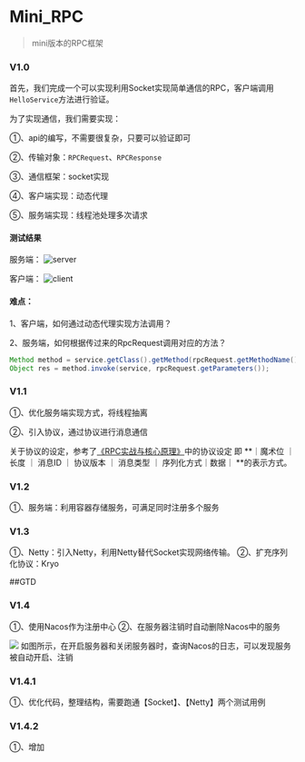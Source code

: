 # Mini_RPC
>  mini版本的RPC框架



### V1.0

首先，我们完成一个可以实现利用Socket实现简单通信的RPC，客户端调用`HelloService`方法进行验证。

为了实现通信，我们需要实现：

①、api的编写，不需要很复杂，只要可以验证即可

②、传输对象：`RPCRequest`、`RPCResponse`

③、通信框架：socket实现

④、客户端实现：动态代理

⑤、服务端实现：线程池处理多次请求

#### 测试结果

服务端：
![server](https://markdown-image-1257239969.cos.ap-nanjing.myqcloud.com/2022/04/07/jie-ping20220407-xia-wu45952.png)

客户端：
![client](https://markdown-image-1257239969.cos.ap-nanjing.myqcloud.com/2022/04/07/jie-ping20220407-xia-wu50114.png)

#### 难点：

1、客户端，如何通过动态代理实现方法调用？

2、服务端，如何根据传过来的RpcRequest调用对应的方法？

```java
Method method = service.getClass().getMethod(rpcRequest.getMethodName(), rpcRequest.getParameterType());
Object res = method.invoke(service, rpcRequest.getParameters());
```

### V1.1
①、优化服务端实现方式，将线程抽离

②、引入协议，通过协议进行消息通信

关于协议的设定，参考了[《RPC实战与核心原理》](https://time.geekbang.org/column/article/199651)中的协议设定
即 **｜魔术位 ｜ 长度 ｜ 消息ID ｜ 协议版本 ｜ 消息类型 ｜ 序列化方式｜数据｜ **的表示方式。 

### V1.2
①、服务端：利用容器存储服务，可满足同时注册多个服务

### V1.3
①、Netty：引入Netty，利用Netty替代Socket实现网络传输。
②、扩充序列化协议：Kryo

##GTD

### V1.4

①、使用Nacos作为注册中心
②、在服务器注销时自动删除Nacos中的服务

![](https://markdown-image-1257239969.cos.ap-nanjing.myqcloud.com/2022/06/28/16563855392059.png)
如图所示，在开启服务器和关闭服务器时，查询Nacos的日志，可以发现服务被自动开启、注销

### V1.4.1

①、优化代码，整理结构，需要跑通【Socket】、【Netty】两个测试用例

### V1.4.2

①、增加
